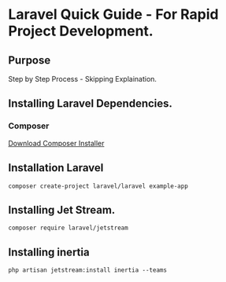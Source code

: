 # Laravel Quick Guide - For Rapid Project Development. 

## Purpose 
Step by Step Process - Skipping Explaination. 

## Installing Laravel Dependencies. 

### Composer

[Download Composer Installer](https://getcomposer.org/Composer-Setup.exe)


## Installation Laravel

``` composer create-project laravel/laravel example-app ```

## Installing Jet Stream. 

``` composer require laravel/jetstream ```

## Installing inertia

``` php artisan jetstream:install inertia --teams ```



